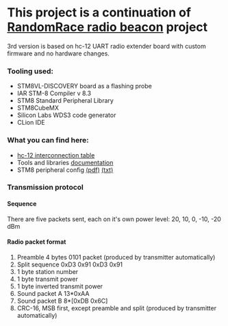 # This project is a continuation of [RandomRace radio beacon](http://www.randomrace.ru/2015/gsbc/preparation/transmitter/eng/) project

3rd version is based on hc-12 UART radio extender board with custom firmware and no hardware changes.

### Tooling used:

* STM8VL-DISCOVERY board as a flashing probe
* IAR STM-8 Compiler v 8.3
* STM8 Standard Peripheral Library
* STM8CubeMX
* Silicon Labs WDS3 code generator
* CLion IDE

### What you can find here:
* [hc-12 interconnection table](hc-12-inteconnect.md)
* Tools and libraries [documentation](docs)
* STM8 peripheral config [(pdf)](hc-12-rr-beacon.pdf) [(txt)](hc-12-rr-beacon.txt)

### Transmission protocol
#### Sequence
There are five packets sent, each on it's own power level:
 20, 10, 0, -10, -20 dBm

#### Radio packet format
 1. Preamble 4 bytes 0101 packet (produced by transmitter automatically)
 2. Split sequence 0xD3 0x91 0xD3 0x91 
 3. 1 byte station number
 4. 1 byte transmit power
 5. 1 byte inverted transmit power
 6. Sound packet A 13*0xAA
 7. Sound packet B 8*[0xDB 0x6C]
 8. CRC-16, MSB first, except preamble and split (produced by transmitter automatically)

